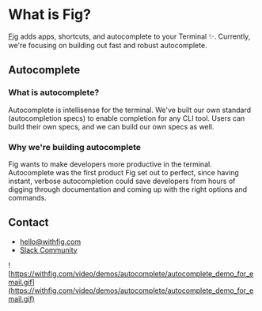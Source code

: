 # What is Fig?

[Fig](https://withfig.com) adds apps, shortcuts, and autocomplete to your Terminal ✨.  Currently, we're focusing on building out fast and robust autocomplete.

## Autocomplete

### What is autocomplete?

Autocomplete is intellisense for the terminal. We've built our own standard (autocompletion specs) to enable completion for any CLI tool. Users can build their own specs, and we can build our own specs as well.


### Why we're building autocomplete

Fig wants to make developers more productive in the terminal. Autocomplete was the first product Fig set out to perfect, since having instant, verbose autocompletion could save developers from hours of digging through documentation and coming up with the right options and commands.

## Contact

- [hello@withfig.com](mailto:hello@withfig.com)
- [Slack Community](http://waitlist.withfig.com/community)

![https://withfig.com/video/demos/autocomplete/autocomplete_demo_for_email.gif](https://withfig.com/video/demos/autocomplete/autocomplete_demo_for_email.gif)